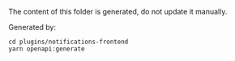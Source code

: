 The content of this folder is generated, do not update it manually.

Generated by:

```
cd plugins/notifications-frontend
yarn openapi:generate
```
